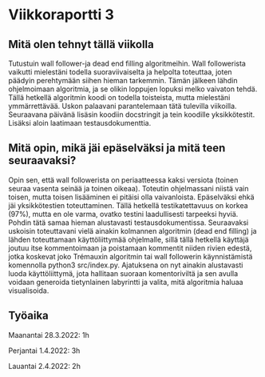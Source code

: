 # Viikkoraportti 3

## Mitä olen tehnyt tällä viikolla
Tutustuin wall follower-ja dead end filling algoritmeihin. Wall followerista vaikutti mielestäni todella suoraviivaiselta ja helpolta toteuttaa, 
joten päädyin perehtymään siihen hieman tarkemmin. Tämän jälkeen lähdin ohjelmoimaan algoritmia, ja se olikin loppujen lopuksi melko vaivaton tehdä. 
Tällä hetkellä algoritmin koodi on todella toisteista, mutta mielestäni ymmärrettävää. Uskon palaavani parantelemaan tätä tulevilla viikoilla.
Seuraavana päivänä lisäsin koodiin docstringit ja tein koodille yksikkötestit. Lisäksi aloin laatimaan testausdokumenttia. 

## Mitä opin, mikä jäi epäselväksi ja mitä teen seuraavaksi?
Opin sen, että wall followerista on periaatteessa kaksi versiota (toinen seuraa vasenta seinää ja toinen oikeaa). Toteutin ohjelmassani niistä vain 
toisen, mutta toisen lisääminen ei pitäisi olla vaivanloista.
Epäselväksi ehkä jäi yksikkötestien toteuttaminen. Tällä hetkellä testikatettavuus on korkea (97%), mutta en ole varma, ovatko testini laadullisesti
tarpeeksi hyviä. Pohdin tätä samaa hieman alustavasti testausdokumentissa.
Seuraavaksi uskoisin toteuttavani vielä ainakin kolmannen algoritmin (dead end filling) ja lähden toteuttamaan käyttöliittymää ohjelmalle, sillä
tällä hetkellä käyttäjä joutuu itse kommentoimaan ja poistamaan kommentit niiden rivien edestä, jotka koskevat joko Trémauxin algoritmin tai
wall followerin käynnistämistä komennolla python3 src/index.py. Ajatuksena on nyt ainakin alustavasti luoda käyttöliittymä, jota hallitaan suoraan
komentoriviltä ja sen avulla voidaan generoida tietynlainen labyrintti ja valita, mitä algoritmia haluaa visualisoida.

## Työaika
Maanantai 28.3.2022: 1h

Perjantai 1.4.2022: 3h

Lauantai 2.4.2022: 2h
